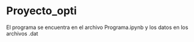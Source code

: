 # Proyecto_opti

El programa se encuentra en el archivo Programa.ipynb y los datos en los archivos .dat
